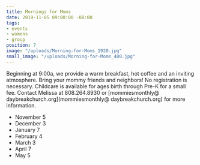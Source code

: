 ```yaml
---
title: Mornings for Moms
date: 2019-11-05 09:00:00 -08:00
tags:
- events
- womens
- group
position: 7
image: "/uploads/Morning-for-Moms_1920.jpg"
small_image: "/uploads/Morning-for-Moms_480.jpg"
---
```


Beginning at 9:00a, we provide a warm breakfast, hot coffee and an inviting atmosphere. Bring your mommy friends and neighbors! No registration is necessary. Childcare is available for ages birth through Pre-K for a small fee. Contact Melissa
at 808.264.8930 or [mommiesmonthly@ daybreakchurch.org](mommiesmonthly@ daybreakchurch.org) for more information.

* November 5
* December 3
* January 7
* February 4
* March 3
* April 7
* May 5